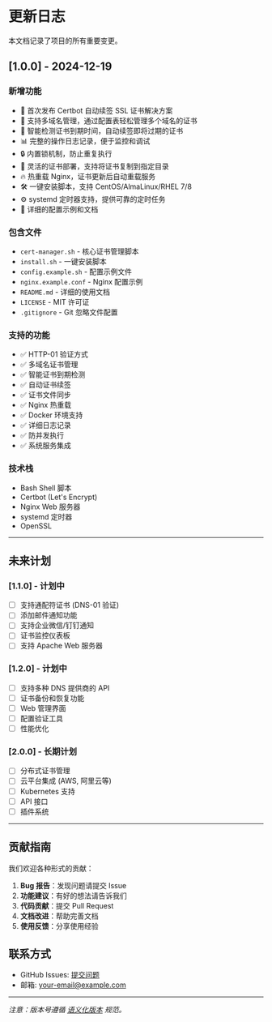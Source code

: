 # 更新日志

本文档记录了项目的所有重要变更。

## [1.0.0] - 2024-12-19

### 新增功能
- 🎉 首次发布 Certbot 自动续签 SSL 证书解决方案
- 🚀 支持多域名管理，通过配置表轻松管理多个域名的证书
- 🔄 智能检测证书到期时间，自动续签即将过期的证书
- 📊 完整的操作日志记录，便于监控和调试
- 🔒 内置锁机制，防止重复执行
- 📁 灵活的证书部署，支持将证书复制到指定目录
- 🔥 热重载 Nginx，证书更新后自动重载服务
- 🛠️ 一键安装脚本，支持 CentOS/AlmaLinux/RHEL 7/8
- ⚙️ systemd 定时器支持，提供可靠的定时任务
- 📖 详细的配置示例和文档

### 包含文件
- `cert-manager.sh` - 核心证书管理脚本
- `install.sh` - 一键安装脚本
- `config.example.sh` - 配置示例文件
- `nginx.example.conf` - Nginx 配置示例
- `README.md` - 详细的使用文档
- `LICENSE` - MIT 许可证
- `.gitignore` - Git 忽略文件配置

### 支持的功能
- ✅ HTTP-01 验证方式
- ✅ 多域名证书管理
- ✅ 智能证书到期检测
- ✅ 自动证书续签
- ✅ 证书文件同步
- ✅ Nginx 热重载
- ✅ Docker 环境支持
- ✅ 详细日志记录
- ✅ 防并发执行
- ✅ 系统服务集成

### 技术栈
- Bash Shell 脚本
- Certbot (Let's Encrypt)
- Nginx Web 服务器
- systemd 定时器
- OpenSSL

---

## 未来计划

### [1.1.0] - 计划中
- [ ] 支持通配符证书 (DNS-01 验证)
- [ ] 添加邮件通知功能
- [ ] 支持企业微信/钉钉通知
- [ ] 证书监控仪表板
- [ ] 支持 Apache Web 服务器

### [1.2.0] - 计划中
- [ ] 支持多种 DNS 提供商的 API
- [ ] 证书备份和恢复功能
- [ ] Web 管理界面
- [ ] 配置验证工具
- [ ] 性能优化

### [2.0.0] - 长期计划
- [ ] 分布式证书管理
- [ ] 云平台集成 (AWS, 阿里云等)
- [ ] Kubernetes 支持
- [ ] API 接口
- [ ] 插件系统

---

## 贡献指南

我们欢迎各种形式的贡献：

1. **Bug 报告**：发现问题请提交 Issue
2. **功能建议**：有好的想法请告诉我们
3. **代码贡献**：提交 Pull Request
4. **文档改进**：帮助完善文档
5. **使用反馈**：分享使用经验

## 联系方式

- GitHub Issues: [提交问题](https://github.com/your-username/certbot-AutoRenewal-SSL-Certificates/issues)
- 邮箱: your-email@example.com

---

*注意：版本号遵循 [语义化版本](https://semver.org/lang/zh-CN/) 规范。* 